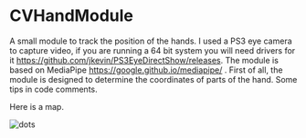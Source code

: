 # CVHandModule
A small module to track the position of the hands. I used a PS3 eye camera to capture video, if you are running a 64 bit system you will need drivers for it https://github.com/jkevin/PS3EyeDirectShow/releases.
The module is based on MediaPipe https://google.github.io/mediapipe/ .
First of all, the module is designed to determine the coordinates of parts of the hand.
Some tips in code comments.

Here is a map.

![dots](https://user-images.githubusercontent.com/80523414/177592014-5f8f0c62-735e-4dbd-bbbd-1647d65e3945.jpg)
